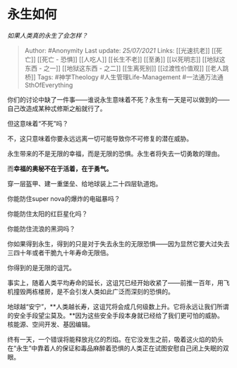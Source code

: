# 永生如何
*如果人类真的永生了会怎样？*

> Author: #Anonymity 
Last update: *25/07/2021* 
Links: [[光速抗老]] [[死亡]] [[死亡 - 恐惧]] [[人吃人]] [[长生不老]] [[至勇]] [[以死明志]] [[地狱这东西 - 之一]] [[地狱这东西 - 之二]] [[生离死别]] [[过渡性价值观]] [[老人跳桥]]
Tags: #神学Theology #人生管理Life-Management #一法通万法通SthOfEverything 

你们的讨论中缺了一件事——谁说永生意味着不死？永生有一天是可以做到的——自己改造成某种忒修斯之船就行了。

但这意味着“不死”吗？

不，这只意味着你要永远远离一切可能导致你不可修复的潜在威胁。

永生带来的不是无限的幸福，而是无限的恐惧。永生者将失去一切勇敢的理由。

而**幸福的奥秘不在于活着，在于勇气。**

穿一层盔甲、建一重堡垒、给地球装上二十四层轨道炮。

你能防住super nova的爆炸的电磁暴吗？

你能防住太阳的红巨星化吗？

你能防住流浪的黑洞吗？

你如果得到永生，得到的只是对于失去永生的无限恐惧——因为显然它要大过失去三四十年或者干脆九十年寿命无限倍。

你得到的是无限的诅咒。

事实上，随着人类平均寿命的延长，这诅咒已经开始收紧了——前推一百年，用飞机撞毁两栋楼房，是不会引发人类如此广泛而深刻的恐惧的。

地球越“安宁”，**人类越长寿，这诅咒将会成几何级数上升。它将永远让我们所谓的安全手段望尘莫及。**因为这些安全手段本身就已经给了我们更可怕的威胁。核能源、空间开发、基因编辑。

终有一天，一个错误将能释放兆亿的烈焰。在它没发生之前，吸着这火焰的奶头在“永生”中靠着人的保证和毒品麻醉着恐惧的人类正在试图安慰自己闭上失眠的双眼。

